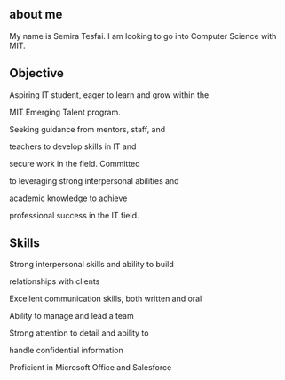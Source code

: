 ## about me

My name is Semira Tesfai. I am looking to go into Computer Science with MIT.

## Objective

Aspiring IT student, eager to learn and grow within the

MIT Emerging Talent program.

Seeking guidance from mentors, staff, and

teachers to develop skills in IT and

secure work in the field. Committed

to leveraging strong interpersonal abilities and

academic knowledge to achieve

professional success in the IT field.

## Skills

Strong interpersonal skills and ability to build

relationships with clients

Excellent communication skills, both written and oral

Ability to manage and lead a team

Strong attention to detail and ability to

handle confidential information

Proficient in Microsoft Office and Salesforce

